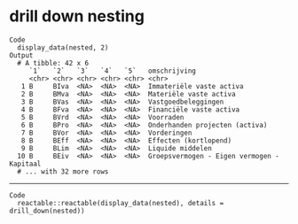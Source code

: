 # drill down nesting

    Code
      display_data(nested, 2)
    Output
      # A tibble: 42 x 6
         `1`   `2`   `3`   `4`   `5`   omschrijving                              
         <chr> <chr> <chr> <chr> <chr> <chr>                                     
       1 B     BIva  <NA>  <NA>  <NA>  Immateriële vaste activa                  
       2 B     BMva  <NA>  <NA>  <NA>  Materiële vaste activa                    
       3 B     BVas  <NA>  <NA>  <NA>  Vastgoedbeleggingen                       
       4 B     BFva  <NA>  <NA>  <NA>  Financiële vaste activa                   
       5 B     BVrd  <NA>  <NA>  <NA>  Voorraden                                 
       6 B     BPro  <NA>  <NA>  <NA>  Onderhanden projecten (activa)            
       7 B     BVor  <NA>  <NA>  <NA>  Vorderingen                               
       8 B     BEff  <NA>  <NA>  <NA>  Effecten (kortlopend)                     
       9 B     BLim  <NA>  <NA>  <NA>  Liquide middelen                          
      10 B     BEiv  <NA>  <NA>  <NA>  Groepsvermogen - Eigen vermogen - Kapitaal
      # ... with 32 more rows

---

    Code
      reactable::reactable(display_data(nested), details = drill_down(nested))

